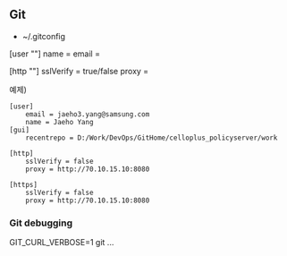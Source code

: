 ## Git

- ~/.gitconfig

[user "<repository>"]
  name =
  email =

[http "<domain>"]
  sslVerify = true/false
  proxy =

예제)
```
[user]
	email = jaeho3.yang@samsung.com
	name = Jaeho Yang
[gui]
	recentrepo = D:/Work/DevOps/GitHome/celloplus_policyserver/work

[http]
	sslVerify = false
	proxy = http://70.10.15.10:8080

[https]
	sslVerify = false
	proxy = http://70.10.15.10:8080
```

### Git debugging

GIT_CURL_VERBOSE=1 git ...
